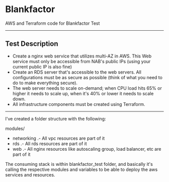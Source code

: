 # Blankfactor
AWS and Terraform code for Blankfactor Test

---
Test Description
-
* Create a nginx web service that utilizes multi-AZ in AWS. This Web service must only be accessible from NAB's public IPs (using your current public IP is also fine)
* Create an RDS server that's accessible to the web servers. All configurations must be as secure as possible (think of what you need to do to make everything secure).
* The web server needs to scale on-demand; when CPU load hits 65% or higher it needs to scale up, when it's 40% or lower it needs to scale down.
* All infrastructure components must be created using Terraform.

---
I've created a folder structure with the following:

modules/
* networking
.- All vpc resources are part of it
* rds
.- All rds resources are part of it
* web
.- All nginx resources like autoscaling group, load balancer, etc
are part of it

The consuming stack is within blankfactor_test folder, and basically
it's calling the respective modules and variables to be able to deploy the
aws services and resources.